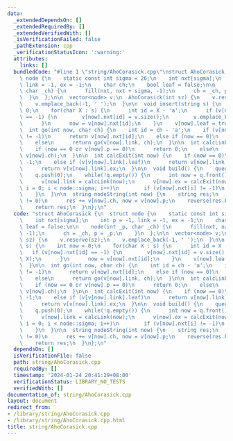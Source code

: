 ```yaml
---
data:
  _extendedDependsOn: []
  _extendedRequiredBy: []
  _extendedVerifiedWith: []
  _isVerificationFailed: false
  _pathExtension: cpp
  _verificationStatusIcon: ':warning:'
  attributes:
    links: []
  bundledCode: "#line 1 \"string/AhoCorasick.cpp\"\nstruct AhoCorasick {\n  struct\
    \ node {\n    static const int sigma = 26;\n    int nxt[sigma];\n    int p = -1,\
    \ link = -1, ex = -1;\n    char ch;\n    bool leaf = false;\n\n    node(int _p,\
    \ char _ch) {\n      fill(nxt, nxt + sigma, -1);\n      ch = _ch, p = _p;\n  \
    \  }\n  };\n\n  vector<node> v;\n  AhoCorasick(int sz) {\n    v.reserve(sz);\n\
    \    v.emplace_back(-1, ' ');\n  }\n\n  void insert(string s) {\n    int now =\
    \ 0;\n    for(char X : s) {\n      int id = X - 'a';\n      if (v[now].nxt[id]\
    \ == -1) {\n        v[now].nxt[id] = v.size();\n        v.emplace_back(now, X);\n\
    \      }\n      now = v[now].nxt[id];\n    }\n    v[now].leaf = true;\n  }\n\n\
    \  int go(int now, char ch) {\n    int id = ch - 'a';\n    if (v[now].nxt[id]\
    \ != -1)\n      return v[now].nxt[id];\n    else if (now == 0)\n      return 0;\n\
    \    else\n      return go(v[now].link, ch);\n  }\n\n  int calcLink(int now) {\n\
    \    if (now == 0 or v[now].p == 0)\n      return 0;\n    else\n      return go(v[v[now].p].link,\
    \ v[now].ch);\n  }\n\n  int calcExit(int now) {\n    if (now == 0)\n      return\
    \ -1;\n    else if (v[v[now].link].leaf)\n      return v[now].link;\n    else\n\
    \      return v[v[now].link].ex;\n  }\n\n  void build() {\n    queue<int> q;\n\
    \    q.push(0);\n    while(!q.empty()) {\n      int now = q.front(); q.pop();\n\
    \      v[now].link = calcLink(now);\n      v[now].ex = calcExit(now);\n      for(int\
    \ i = 0; i < node::sigma; i++)\n        if (v[now].nxt[i] != -1)\n          q.push(v[now].nxt[i]);\n\
    \    }\n  }\n\n  string nodeString(int now) {\n    string res;\n    while(now\
    \ != 0)\n      res += v[now].ch, now = v[now].p;\n    reverse(res.begin(), res.end());\n\
    \    return res;\n  }\n};\n"
  code: "struct AhoCorasick {\n  struct node {\n    static const int sigma = 26;\n\
    \    int nxt[sigma];\n    int p = -1, link = -1, ex = -1;\n    char ch;\n    bool\
    \ leaf = false;\n\n    node(int _p, char _ch) {\n      fill(nxt, nxt + sigma,\
    \ -1);\n      ch = _ch, p = _p;\n    }\n  };\n\n  vector<node> v;\n  AhoCorasick(int\
    \ sz) {\n    v.reserve(sz);\n    v.emplace_back(-1, ' ');\n  }\n\n  void insert(string\
    \ s) {\n    int now = 0;\n    for(char X : s) {\n      int id = X - 'a';\n   \
    \   if (v[now].nxt[id] == -1) {\n        v[now].nxt[id] = v.size();\n        v.emplace_back(now,\
    \ X);\n      }\n      now = v[now].nxt[id];\n    }\n    v[now].leaf = true;\n\
    \  }\n\n  int go(int now, char ch) {\n    int id = ch - 'a';\n    if (v[now].nxt[id]\
    \ != -1)\n      return v[now].nxt[id];\n    else if (now == 0)\n      return 0;\n\
    \    else\n      return go(v[now].link, ch);\n  }\n\n  int calcLink(int now) {\n\
    \    if (now == 0 or v[now].p == 0)\n      return 0;\n    else\n      return go(v[v[now].p].link,\
    \ v[now].ch);\n  }\n\n  int calcExit(int now) {\n    if (now == 0)\n      return\
    \ -1;\n    else if (v[v[now].link].leaf)\n      return v[now].link;\n    else\n\
    \      return v[v[now].link].ex;\n  }\n\n  void build() {\n    queue<int> q;\n\
    \    q.push(0);\n    while(!q.empty()) {\n      int now = q.front(); q.pop();\n\
    \      v[now].link = calcLink(now);\n      v[now].ex = calcExit(now);\n      for(int\
    \ i = 0; i < node::sigma; i++)\n        if (v[now].nxt[i] != -1)\n          q.push(v[now].nxt[i]);\n\
    \    }\n  }\n\n  string nodeString(int now) {\n    string res;\n    while(now\
    \ != 0)\n      res += v[now].ch, now = v[now].p;\n    reverse(res.begin(), res.end());\n\
    \    return res;\n  }\n};\n"
  dependsOn: []
  isVerificationFile: false
  path: string/AhoCorasick.cpp
  requiredBy: []
  timestamp: '2024-01-24 20:41:29+08:00'
  verificationStatus: LIBRARY_NO_TESTS
  verifiedWith: []
documentation_of: string/AhoCorasick.cpp
layout: document
redirect_from:
- /library/string/AhoCorasick.cpp
- /library/string/AhoCorasick.cpp.html
title: string/AhoCorasick.cpp
---
```

